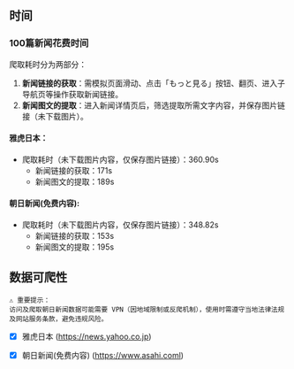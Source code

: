 ## 时间  
### 100篇新闻花费时间  
爬取耗时分为两部分：  
1. **新闻链接的获取**：需模拟页面滑动、点击「もっと見る」按钮、翻页、进入子导航页等操作获取新闻链接。  
2. **新闻图文的提取**：进入新闻详情页后，筛选提取所需文字内容，并保存图片链接（未下载图片）。  

#### 雅虎日本：  
- 爬取耗时（未下载图片内容，仅保存图片链接）：360.90s  
  - 新闻链接的获取：171s  
  - 新闻图文的提取：189s  

#### 朝日新闻(免费内容):  
- 爬取耗时（未下载图片内容，仅保存图片链接）：348.82s  
  - 新闻链接的获取：153s  
  - 新闻图文的提取：195s

## 数据可爬性
```plaintext
⚠️ 重要提示：  
访问及爬取朝日新闻数据可能需要 VPN（因地域限制或反爬机制），使用时需遵守当地法律法规及网站服务条款，避免违规风险。  
```  
- [x] 雅虎日本 (https://news.yahoo.co.jp)
- [x] 朝日新闻(免费内容) (https://www.asahi.coml)

